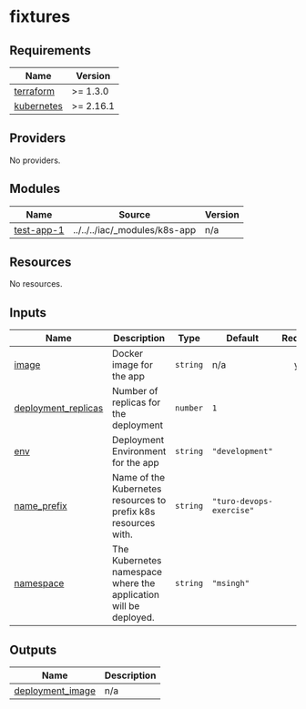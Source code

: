 # fixtures

<!-- BEGINNING OF PRE-COMMIT-TERRAFORM DOCS HOOK -->
## Requirements

| Name | Version |
|------|---------|
| <a name="requirement_terraform"></a> [terraform](#requirement\_terraform) | >= 1.3.0 |
| <a name="requirement_kubernetes"></a> [kubernetes](#requirement\_kubernetes) | >= 2.16.1 |

## Providers

No providers.

## Modules

| Name | Source | Version |
|------|--------|---------|
| <a name="module_test-app-1"></a> [test-app-1](#module\_test-app-1) | ../../../iac/_modules/k8s-app | n/a |

## Resources

No resources.

## Inputs

| Name | Description | Type | Default | Required |
|------|-------------|------|---------|:--------:|
| <a name="input_image"></a> [image](#input\_image) | Docker image for the app | `string` | n/a | yes |
| <a name="input_deployment_replicas"></a> [deployment\_replicas](#input\_deployment\_replicas) | Number of replicas for the deployment | `number` | `1` | no |
| <a name="input_env"></a> [env](#input\_env) | Deployment Environment for the app | `string` | `"development"` | no |
| <a name="input_name_prefix"></a> [name\_prefix](#input\_name\_prefix) | Name of the Kubernetes resources to prefix k8s resources with. | `string` | `"turo-devops-exercise"` | no |
| <a name="input_namespace"></a> [namespace](#input\_namespace) | The Kubernetes namespace where the application will be deployed. | `string` | `"msingh"` | no |

## Outputs

| Name | Description |
|------|-------------|
| <a name="output_deployment_image"></a> [deployment\_image](#output\_deployment\_image) | n/a |
<!-- END OF PRE-COMMIT-TERRAFORM DOCS HOOK -->
